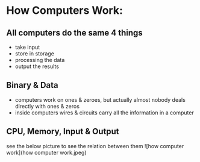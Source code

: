 # How Computers Work: 

## All computers do the same 4 things
 * take input
 * store in storage
 * processing the data
 * output the results

## Binary & Data
 * computers work on ones & zeroes, but actually almost nobody deals directly with ones & zeros
 * inside computers wires & circuits carry all the information in a computer 

## CPU, Memory, Input & Output
see the below picture to see the relation between them
![how computer work](how computer work.jpeg)
